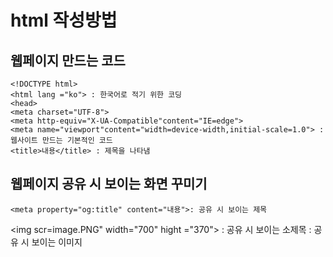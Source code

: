 # html 작성방법 
## 웹페이지 만드는 코드 
    <!DOCTYPE html>
    <html lang ="ko"> : 한국어로 적기 위한 코딩 
    <head> 
    <meta charset="UTF-8">
    <meta http-equiv="X-UA-Compatible"content="IE=edge">
    <meta name="viewport"content="width=device-width,initial-scale=1.0"> : 웹사이트 만드는 기본적인 코드 
    <title>내용</title> : 제목을 나타냄 
## 웹페이지 공유 시 보이는 화면 꾸미기 
    <meta property="og:title" content="내용">: 공유 시 보이는 제목 
<img scr=image.PNG" width="700" hight ="370">
    <meta property="og:description" content="내용"> : 공유 시 보이는 소제목
    <meta property="og:image" content="불러올 이미지 링크"> : 공유 시 보이는 이미지 